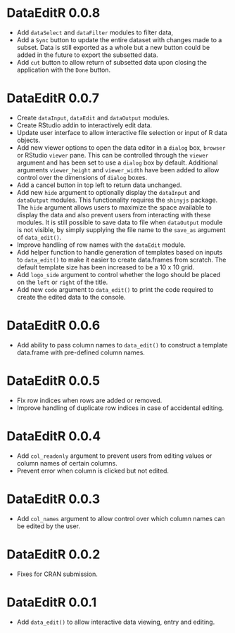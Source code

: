# DataEditR 0.0.8

* Add `dataSelect` and `dataFilter` modules to filter data,
* Add a `Sync` button to update the entire dataset with changes made to a subset. Data is still exported as a whole but a new button could be added in the future to export the subsetted data.
* Add `cut` button to allow return of subsetted data upon closing the application with the `Done` button.

# DataEditR 0.0.7

* Create `dataInput`, `dataEdit` and `dataOutput` modules.
* Create RStudio addin to interactively edit data.
* Update user interface to allow interactive file selection or input of R data objects.
* Add new viewer options to open the data editor in a `dialog` box, `browser` or RStudio `viewer` pane. This can be controlled through the `viewer` argument and has been set to use a `dialog` box by default. Additional arguments `viewer_height` and `viewer_width` have been added to allow control over the dimensions of `dialog` boxes.
* Add a cancel button in top left to return data unchanged.
* Add new `hide` argument to optionally display the `dataInput` and `dataOutput` modules. This functionality requires the `shinyjs` package. The `hide` argument allows users to maximize the space available to display the data and also prevent users from interacting with these modules. It is still possible to save data to file when `dataOutput` module is not visible, by simply supplying the file name to the `save_as` argument of `data_edit()`.
* Improve handling of row names with the `dataEdit` module.
* Add helper function to handle generation of templates based on inputs to `data_edit()` to make it easier to create data.frames from scratch. The default template size has been increased to be a 10 x 10 grid.
* Add `logo_side` argument to control whether the logo should be placed on the `left` or `right` of the title.
* Add new `code` argument to `data_edit()` to print the code required to create the edited data to the console.

# DataEditR 0.0.6

* Add ability to pass column names to `data_edit()` to construct a template data.frame with pre-defined column names.

# DataEditR 0.0.5

* Fix row indices when rows are added or removed.
* Improve handling of duplicate row indices in case of accidental editing.

# DataEditR 0.0.4

* Add `col_readonly` argument to prevent users from editing values or column names of certain columns.
* Prevent error when column is clicked but not edited.

# DataEditR 0.0.3

* Add `col_names` argument to allow control over which column names can be edited by the user.

# DataEditR 0.0.2

* Fixes for CRAN submission.

# DataEditR 0.0.1

* Add `data_edit()` to allow interactive data viewing, entry and editing.
